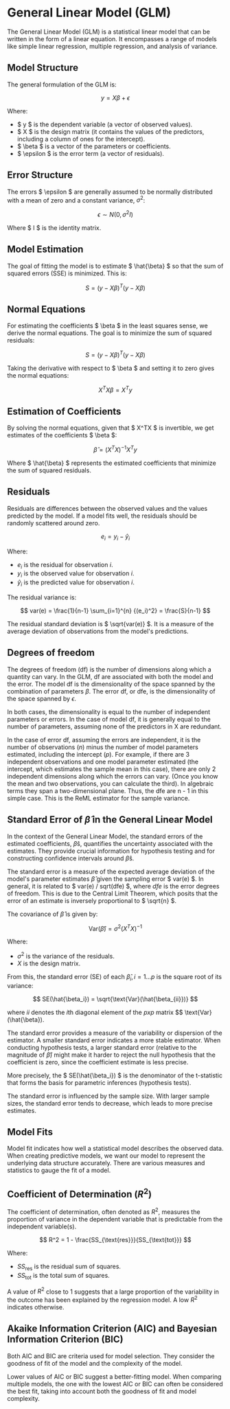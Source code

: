 # General Linear Model (GLM)

The General Linear Model (GLM) is a statistical linear model that can be written in the form of a linear equation. It encompasses a range of models like simple linear regression, multiple regression, and analysis of variance.

## Model Structure

The general formulation of the GLM is:

$$ y = X\beta + \epsilon $$

Where:
- $ y $ is the dependent variable (a vector of observed values).
- $ X $ is the design matrix (it contains the values of the predictors, including a column of ones for the intercept).
- $ \beta $ is a vector of the parameters or coefficients.
- $ \epsilon $ is the error term (a vector of residuals).

## Error Structure

The errors $ \epsilon $ are generally assumed to be normally distributed with a mean of zero and a constant variance, $\sigma^2$:

$$ \epsilon \sim N(0, \sigma^2I) $$

Where $ I $ is the identity matrix.

## Model Estimation

The goal of fitting the model is to estimate $ \hat{\beta} $ so that the sum of squared errors (SSE) is minimized. This is:

$$ S = (y - X\beta)^T(y - X\beta) $$

## Normal Equations

For estimating the coefficients $ \beta $ in the least squares sense, we derive the normal equations. The goal is to minimize the sum of squared residuals:

$$ S = (y - X\beta)^T(y - X\beta) $$

Taking the derivative with respect to $ \beta $ and setting it to zero gives the normal equations:

$$ X^TX\beta = X^Ty $$

## Estimation of Coefficients

By solving the normal equations, given that $ X^TX $ is invertible, we get estimates of the coefficients $ \beta $:

$$ \hat{\beta} = (X^TX)^{-1}X^Ty $$

Where $ \hat{\beta} $ represents the estimated coefficients that minimize the sum of squared residuals.

## Residuals

Residuals are differences between the observed values and the values predicted by the model. If a model fits well, the residuals should be randomly scattered around zero.

$$ e_i = y_i - \hat{y}_i $$

Where:
- $e_i$ is the residual for observation $i$.
- $y_i$ is the observed value for observation $i$.
- $\hat{y}_i$ is the predicted value for observation $i$.

The residual variance is:

$$
var(e) = \frac{1}{n-1} \sum_{i=1}^{n} {(e_i)^2} = \frac{S}{n-1}
$$

The residual standard deviation is $ \sqrt{var(e)} $. It is a measure of the average deviation of observations from the model's predictions.   

## Degrees of freedom

The degrees of freedom (df) is the number of dimensions along which a quantity can vary. In the GLM, df are associated with both the model and the error. The model df is the dimensionality of the space spanned by the combination of parameters $\beta$. The error df, or dfe, is the dimensionality of the space spanned by $\epsilon$.

In both cases, the dimensionality is equal to the number of independent parameters or errors. In the case of model df, it is generally equal to the number of parameters, assuming none of the predictors in X are redundant.

In the case of error df, assuming the errors are independent, it is the number of observations ($n$) minus the number of model parameters estimated, including the intercept ($p$). For example, if there are 3 independent observations and one model parameter estimated (the intercept, which estimates the sample mean in this case), there are only 2 independent dimensions along which the errors can vary. (Once you know the mean and two observations, you can calculate the third). In algebraic terms they span a two-dimensional plane. Thus, the dfe are n - 1 in this simple case.  This is the ReML estimator for the sample variance.

## Standard Error of $\hat{\beta}$ in the General Linear Model

In the context of the General Linear Model, the standard errors of the estimated coefficients, $\hat{\beta}$s, quantifies the uncertainty associated with the estimates. They provide crucial information for hypothesis testing and for constructing confidence intervals around $\hat{\beta}$s.  

The standard error is a measure of the expected average deviation of the model's parameter estimates $\hat{\beta}$ given the sampling error $ var(e) $. In general, it is related to $ var(e) / sqrt(dfe) $, where $dfe$ is the error degrees of freedom. This is due to the Central Limit Theorem, which posits that the error of an estimate is inversely proportional to $ \sqrt{n} $.

The covariance of $\hat{\beta}$ is given by:

$$ \text{Var}(\hat{\beta}) = \sigma^2 (X^T X)^{-1} $$

Where:
- $\sigma^2$ is the variance of the residuals.
- $X$ is the design matrix.

From this, the standard error (SE) of each $\hat{\beta}_i, i=1...p$ is the square root of its variance:

$$ SE(\hat{\beta_i}) = \sqrt{\text{Var}(\hat{\beta_{ii}})} $$

where $ii$ denotes the $i$th diagonal element of the $p x p$ matrix $$ \text{Var}(\hat{\beta}).

The standard error provides a measure of the variability or dispersion of the estimator. A smaller standard error indicates a more stable estimator. When conducting hypothesis tests, a larger standard error (relative to the magnitude of $\hat{\beta}$) might make it harder to reject the null hypothesis that the coefficient is zero, since the coefficient estimate is less precise.

More precisely, the $ SE(\hat{\beta_i}) $ is the denominator of the t-statistic that forms the basis for parametric inferences (hypothesis tests).

The standard error is influenced by the sample size. With larger sample sizes, the standard error tends to decrease, which leads to more precise estimates.

## Model Fits

Model fit indicates how well a statistical model describes the observed data. When creating predictive models, we want our model to represent the underlying data structure accurately. There are various measures and statistics to gauge the fit of a model.

## Coefficient of Determination ($R^2$)

The coefficient of determination, often denoted as $R^2$, measures the proportion of variance in the dependent variable that is predictable from the independent variable(s).

$$ R^2 = 1 - \frac{SS_{\text{res}}}{SS_{\text{tot}}} $$

Where:
- $SS_{\text{res}}$ is the residual sum of squares.
- $SS_{\text{tot}}$ is the total sum of squares.

A value of $R^2$ close to 1 suggests that a large proportion of the variability in the outcome has been explained by the regression model. A low $R^2$ indicates otherwise.

## Akaike Information Criterion (AIC) and Bayesian Information Criterion (BIC)

Both AIC and BIC are criteria used for model selection. They consider the goodness of fit of the model and the complexity of the model.

Lower values of AIC or BIC suggest a better-fitting model. When comparing multiple models, the one with the lowest AIC or BIC can often be considered the best fit, taking into account both the goodness of fit and model complexity.

